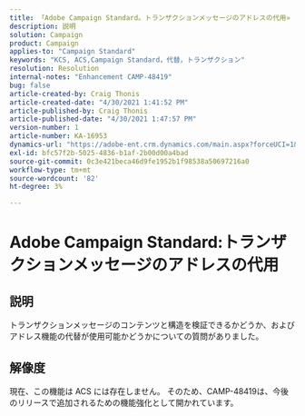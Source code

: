 ```yaml
---
title: 「Adobe Campaign Standard。トランザクションメッセージのアドレスの代用»
description: 説明
solution: Campaign
product: Campaign
applies-to: "Campaign Standard"
keywords: "KCS, ACS,Campaign Standard，代替，トランザクション"
resolution: Resolution
internal-notes: "Enhancement CAMP-48419"
bug: false
article-created-by: Craig Thonis
article-created-date: "4/30/2021 1:41:52 PM"
article-published-by: Craig Thonis
article-published-date: "4/30/2021 1:47:57 PM"
version-number: 1
article-number: KA-16953
dynamics-url: "https://adobe-ent.crm.dynamics.com/main.aspx?forceUCI=1&pagetype=entityrecord&etn=knowledgearticle&id=f0d7cacd-b9a9-eb11-b1ac-000d3a5cd2e0"
exl-id: bfc57f2b-5025-4836-b1af-2b00d00a4bad
source-git-commit: 0c3e421beca46d9fe1952b1f98538a50697216a0
workflow-type: tm+mt
source-wordcount: '82'
ht-degree: 3%

---
```


# Adobe Campaign Standard:トランザクションメッセージのアドレスの代用

## 説明


トランザクションメッセージのコンテンツと構造を検証できるかどうか、およびアドレス機能の代替が使用可能かどうかについての質問がありました。


## 解像度


現在、この機能は ACS には存在しません。 そのため、CAMP-48419は、今後のリリースで追加されるための機能強化として開かれています。
